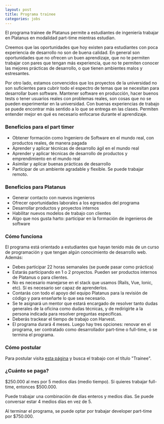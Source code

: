 ```yaml
---
layout: post
title: Programa trainee
categories: jobs
---
```

El programa trainee de Platanus permite a estudiantes de ingeniería trabajar en Platanus en modalidad part-time mientras estudian.

Creemos que las oportunidades que hoy existen para estudiantes con poca experiencia de desarrollo no son de buena calidad. En general son oportunidades que no ofrecen un buen aprendizaje, que no te permiten trabajar con pares que tengan más experiencia, que no te permiten conocer las mejores prácticas de desarrollo, o que tienen ambientes malos y estresantes.

Por otro lado, estamos convencidos que los proyectos de la universidad no son suficientes para cubrir todo el espectro de temas que se necesitan para desarrollar buen software. Mantener software en producción, hacer buenos tests o tener usuarios reales con problemas reales, son cosas que no se pueden experimentar en la universidad. Con buenas experiencias de trabajo se puede encontrar más sentido a lo que se entrega en las clases. Permiten entender mejor en qué es necesario enfocarse durante el aprendizaje.

### Beneficios para el part timer

- Obtener formación como Ingeniero de Software en el mundo real, con productos reales, de manera pagada
- Aprender y aplicar técnicas de desarrollo ágil en el mundo real
- Aprender y aplicar técnicas de desarrollo de productos y emprendimiento en el mundo real
- Asimilar y aplicar buenas prácticas de desarrollo
- Participar de un ambiente agradable y flexible. Se puede trabajar remoto.

### Beneficios para Platanus

- Generar contacto con nuevos ingenieros
- Ofrecer oportunidades laborales a los egresados del programa
- Desarrollar productos y proyectos internos
- Habilitar nuevos modelos de trabajo con clientes
- Algo que nos gusta harto: participar en la formación de ingenieros de software

### Cómo funciona

El programa está orientado a estudiantes que hayan tenido más de un curso de programación y que tengan algún conocimiento de desarrollo web. Además:

- Debes participar 22 horas semanales (se puede pasar como práctica)
- Estarás participando en 1 o 2 proyectos. Pueden ser productos internos de Platanus o para clientes.
- No es necesario manejarse en el stack que usamos (Rails, Vue, Ionic, etc). Sí es necesario ser capaz de aprenderlos.
- Contarás con todo el apoyo del equipo Platanus para la revisión de código y para enseñarte lo que sea necesario.
- Se te asignará un mentor que estará encargado de resolver tanto dudas generales de la oficina como dudas técnicas, y de redirigirte a la persona indicada para resolver preguntas específicas.
- Deberás trackear el tiempo de trabajo con Harvest.
- El programa durará 4 meses. Luego hay tres opciones: renovar en el programa, ser contratado como desarrollador part-time o full-time, o se termina el programa.

### Cómo postular

Para postular visita [esta página](https://platan.us/jobs) y busca el trabajo con el título "Trainee".

### ¿Cuánto se paga?

$250.000 al mes por 5 medios días (medio tiempo). Si quieres trabajar full-time, entonces $500.000.

Puede trabajar una combinación de días enteros y medios días. Se puede conversar estar 4 medios días en vez de 5.

Al terminar el programa, se puede optar por trabajar developer part-time por $750.000.
